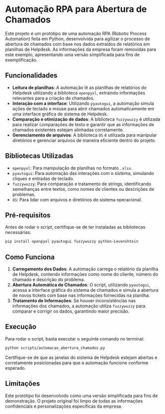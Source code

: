 # Automação RPA para Abertura de Chamados

Este projeto é um protótipo de uma automação RPA (Robotic Process Automation) feita em Python, desenvolvida para agilizar o processo de abertura de chamados com base nos dados extraídos de relatórios em planilhas de Helpdesk. As informações da empresa foram removidas para este exemplo, apresentando uma versão simplificada para fins de exemplificação.

## Funcionalidades

- **Leitura de planilhas**: A automação lê as planilhas de relatórios do Helpdesk utilizando a biblioteca `openpyxl`, extraindo informações relevantes para a criação de chamados.
- **Interação com a interface**: Utilizando `pyautogui`, a automação simula ações de teclado e mouse para abrir chamados automaticamente em uma interface gráfica de sistema de Helpdesk.
- **Comparação e otimização de dados**: A biblioteca `fuzzywuzzy` é utilizada para realizar comparações de texto e garantir que as informações de chamados existentes estejam alinhadas corretamente.
- **Gerenciamento de arquivos**: A biblioteca `OS` é utilizada para manipular diretórios e gerenciar arquivos de maneira eficiente dentro do projeto.

## Bibliotecas Utilizadas

- `openpyxl`: Para manipulação de planilhas no formato `.xlsx`.
- `pyautogui`: Para automação das interações com o sistema, simulando cliques e entradas de teclado.
- `fuzzywuzzy`: Para comparação e tratamento de strings, identificando semelhanças entre textos, como nomes de clientes ou descrições de problemas.
- `OS`: Para lidar com arquivos e diretórios do sistema operacional.

## Pré-requisitos

Antes de rodar o script, certifique-se de ter instaladas as bibliotecas necessárias:

```bash
pip install openpyxl pyautogui fuzzywuzzy python-Levenshtein
```

## Como Funciona

1. **Carregamento dos Dados**: A automação carrega o relatório da planilha de Helpdesk, contendo informações como nome do cliente, número do chamado e descrição do problema.
2. **Abertura Automática de Chamados**: O script, utilizando `pyautogui`, acessa a interface gráfica do sistema de chamados e simula a abertura de novos tickets com base nas informações fornecidas na planilha.
3. **Tratamento de Informações**: Se houver inconsistências nas informações dos chamados, a automação utiliza `fuzzywuzzy` para comparar e corrigir os dados, garantindo maior precisão.

## Execução

Para rodar o script, basta executar o seguinte comando no terminal:

```bash
python scripts/automacao_abertura_chamados.py
```

Certifique-se de que as janelas do sistema de Helpdesk estejam abertas e corretamente posicionadas para que a automação funcione conforme esperado.

## Limitações

Este protótipo foi desenvolvido como uma versão simplificada para fins de demonstração. O projeto original foi limpo de todas as informações confidenciais e personalizações específicas da empresa.
